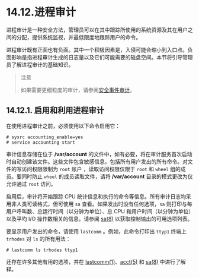 # 14.12.进程审计

进程审计是一种安全方法，管理员可以在其中跟踪所使用的系统资源及其在用户之间的分配，提供系统监视，并最低限度地跟踪用户的命令。

进程审计既有正面也有负面。其中一个积极因素是，入侵可能会缩小到入口点。负面影响是指进程审计生成的日志量以及它们可能需要的磁盘空间。本节将引导管理员了解进程审计的基础知识。

>注意
>
>如果需要更细粒度的审计，请参阅[安全事件审计](https://docs.freebsd.org/en/books/handbook/audit/index.html#audit)。 

## 14.12.1. 启用和利用进程审计

在使用进程审计之前，必须使用以下命令启用它：

```
# sysrc accounting_enable=yes
# service accounting start
```

审计信息存储在位于 **/var/account** 的文件中，如有必要，将在审计服务首次启动时自动创建该文件。这些文件包含敏感信息，包括所有用户发出的所有命令。对文件的写访问权限限制为 `root` 账户 ，读取访问权限仅限于 `root` 和 `wheel` 组的成员。要同时防止 `wheel` 的成员读取文件，请将 **/var/account** 目录的模式更改为仅允许通过 `root` 访问。

启用后，审计将开始跟踪 CPU 统计信息和执行的命令等信息。所有审计日志均采用非人类可读格式，但可使用 `sa` 查看。如果发出时没有任何选项，`sa` 则打印与每用户呼叫数、总运行时间（以分钟为单位）、总 CPU 和用户时间（以分钟为单位）以及平均 I/O 操作数相关的信息。请参阅 [sa(8)](https://www.freebsd.org/cgi/man.cgi?query=sa\&sektion=8\&format=html) 以获取控制输出的可用选项列表。

要显示用户发出的命令，请使用 `lastcomm` 。例如，此命令打印出 `ttyp1` 终端上 `trhodes` 对 `ls` 的所有用法：

```
# lastcomm ls trhodes ttyp1
```

还存在许多其他有用的选项，并在 [lastcomm(1)](https://www.freebsd.org/cgi/man.cgi?query=lastcomm\&sektion=1\&format=html)、[acct(5)](https://www.freebsd.org/cgi/man.cgi?query=acct\&sektion=5\&format=html) 和 [sa(8)](https://www.freebsd.org/cgi/man.cgi?query=sa\&sektion=8\&format=html) 中进行了解释。
